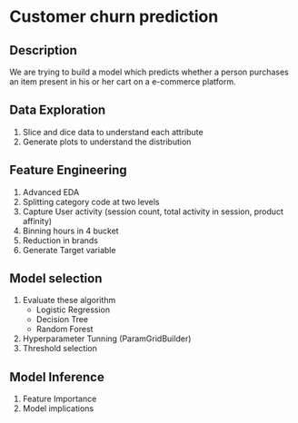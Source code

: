 # Customer churn prediction

## Description
We are trying to build a model which predicts whether a person purchases an item present in his or her cart on a e-commerce platform.


## Data Exploration

1. Slice and dice data to understand each attribute
2. Generate plots to understand the distribution

## Feature Engineering

1. Advanced EDA
2. Splitting category code at two levels
3. Capture User activity (session count, total activity in session, product affinity)
3. Binning hours in 4 bucket
4. Reduction in brands 
5. Generate Target variable

## Model selection

1. Evaluate these algorithm
	- Logistic Regression 
	- Decision Tree
	- Random Forest
2. Hyperparameter Tunning (ParamGridBuilder)
3. Threshold selection

## Model Inference

1. Feature Importance
2. Model implications





